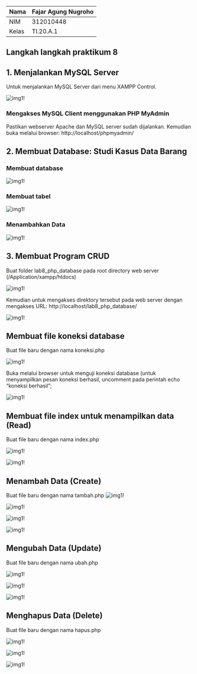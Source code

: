 | Nama      | Fajar Agung Nugroho |
| ----------- | ----------- |
| NIM     | 312010448       |
| Kelas   | TI.20.A.1        |

## Langkah langkah praktikum 8

## 1. Menjalankan MySQL Server
Untuk menjalankan MySQL Server dari menu XAMPP Control.

![img1!](assets/img/1/1.png)

### Mengakses MySQL Client menggunakan PHP MyAdmin
Pastikan webserver Apache dan MySQL server sudah dijalankan. Kemudian buka melalui browser: http://localhost/phpmyadmin/

## 2. Membuat Database: Studi Kasus Data Barang

### Membuat database
![img1!](assets/img/2/1.png)

### Membuat tabel
![img1!](assets/img/2/2.png)

### Menambahkan Data
![img1!](assets/img/2/3.png)

## 3. Membuat Program CRUD
Buat folder lab8_php_database pada root directory web server (/Application/xampp/htdocs)

![img1!](assets/img/3/1.png)

Kemudian untuk mengakses direktory tersebut pada web server dengan mengakses URL:
http://localhost/lab8_php_database/

![img1!](assets/img/3/2.png)

## Membuat file koneksi database
Buat file baru dengan nama koneksi.php

![img1!](assets/img/3/3.png)

Buka melalui browser untuk menguji koneksi database (untuk menyampilkan pesan koneksi berhasil, uncomment pada perintah echo “koneksi berhasil”;

![img1!](assets/img/3/4.png)

## Membuat file index untuk menampilkan data (Read)
Buat file baru dengan nama index.php

![img1!](assets/img/3/55.png)

![img1!](assets/img/3/66.png)

## Menambah Data (Create)
Buat file baru dengan nama tambah.php
![img1!](assets/img/3/7.png)

![img1!](assets/img/3/8.png)

![img1!](assets/img/3/tambah1.png)

![img1!](assets/img/3/tambah.png)

## Mengubah Data (Update)
Buat file baru dengan nama ubah.php

![img1!](assets/img/3/20.png)

![img1!](assets/img/3/21.png)

![img1!](assets/img/3/11.png)

## Menghapus Data (Delete)
Buat file baru dengan nama hapus.php

![img1!](assets/img/3/22.png)

![img1!](assets/img/3/23.png)

![img1!](assets/img/3/24.png)